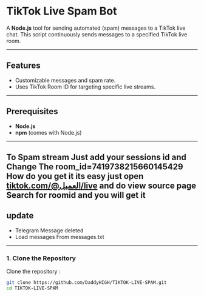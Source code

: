 # TikTok Live Spam Bot

A **Node.js** tool for sending automated (spam) messages to a TikTok live chat. This script continuously sends messages to a specified TikTok live room.

---

## Features
- Customizable messages and spam rate.
- Uses TikTok Room ID for targeting specific live streams.

---

## Prerequisites
- **Node.js**
- **npm** (comes with Node.js)
---
To Spam stream Just add your sessions id 
and Change The room_id=7419738215660145429
How do you get it 
its easy just open [tiktok.com/@العميل/live](https://www.tiktok.com/@%D8%A7%D9%84%D8%B9%D9%85%D9%8A%D9%84/live) and do view source page
Search for roomid and you will get it 
---
## update
- Telegram Message deleted 
- Load messages From messages.txt
---
### 1. Clone the Repository
Clone the repository :
```bash
git clone https://github.com/DaddyHIGH/TIKTOK-LIVE-SPAM.git
cd TIKTOK-LIVE-SPAM
